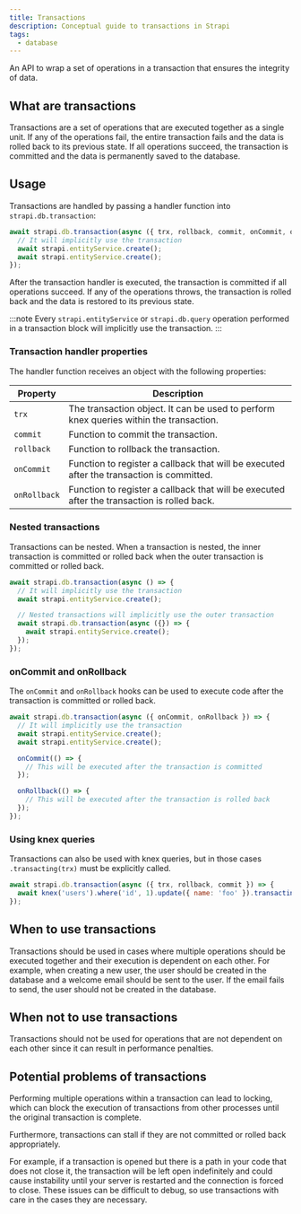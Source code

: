 ```yaml
---
title: Transactions
description: Conceptual guide to transactions in Strapi
tags:
  - database
---
```


An API to wrap a set of operations in a transaction that ensures the integrity of data.

## What are transactions

Transactions are a set of operations that are executed together as a single unit. If any of the operations fail, the entire transaction fails and the data is rolled back to its previous state. If all operations succeed, the transaction is committed and the data is permanently saved to the database.

## Usage

Transactions are handled by passing a handler function into `strapi.db.transaction`:

```js
await strapi.db.transaction(async ({ trx, rollback, commit, onCommit, onRollback }) => {
  // It will implicitly use the transaction
  await strapi.entityService.create();
  await strapi.entityService.create();
});
```

After the transaction handler is executed, the transaction is committed if all operations succeed. If any of the operations throws, the transaction is rolled back and the data is restored to its previous state.

:::note
Every `strapi.entityService` or `strapi.db.query` operation performed in a transaction block will implicitly use the transaction.
:::

### Transaction handler properties

The handler function receives an object with the following properties:

| Property     | Description                                                                                 |
| ------------ | ------------------------------------------------------------------------------------------- |
| `trx`        | The transaction object. It can be used to perform knex queries within the transaction.      |
| `commit`     | Function to commit the transaction.                                                         |
| `rollback`   | Function to rollback the transaction.                                                       |
| `onCommit`   | Function to register a callback that will be executed after the transaction is committed.   |
| `onRollback` | Function to register a callback that will be executed after the transaction is rolled back. |

### Nested transactions

Transactions can be nested. When a transaction is nested, the inner transaction is committed or rolled back when the outer transaction is committed or rolled back.

```js
await strapi.db.transaction(async () => {
  // It will implicitly use the transaction
  await strapi.entityService.create();

  // Nested transactions will implicitly use the outer transaction
  await strapi.db.transaction(async ({}) => {
    await strapi.entityService.create();
  });
});
```

### onCommit and onRollback

The `onCommit` and `onRollback` hooks can be used to execute code after the transaction is committed or rolled back.

```js
await strapi.db.transaction(async ({ onCommit, onRollback }) => {
  // It will implicitly use the transaction
  await strapi.entityService.create();
  await strapi.entityService.create();

  onCommit(() => {
    // This will be executed after the transaction is committed
  });

  onRollback(() => {
    // This will be executed after the transaction is rolled back
  });
});
```

### Using knex queries

Transactions can also be used with knex queries, but in those cases `.transacting(trx)` must be explicitly called.

```js
await strapi.db.transaction(async ({ trx, rollback, commit }) => {
  await knex('users').where('id', 1).update({ name: 'foo' }).transacting(trx);
});
```

## When to use transactions

Transactions should be used in cases where multiple operations should be executed together and their execution is dependent on each other. For example, when creating a new user, the user should be created in the database and a welcome email should be sent to the user. If the email fails to send, the user should not be created in the database.

## When not to use transactions

Transactions should not be used for operations that are not dependent on each other since it can result in performance penalties.

## Potential problems of transactions

Performing multiple operations within a transaction can lead to locking, which can block the execution of transactions from other processes until the original transaction is complete.

Furthermore, transactions can stall if they are not committed or rolled back appropriately.

For example, if a transaction is opened but there is a path in your code that does not close it, the transaction will be left open indefinitely and could cause instability until your server is restarted and the connection is forced to close. These issues can be difficult to debug, so use transactions with care in the cases they are necessary.
